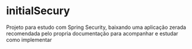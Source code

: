 # initialSecury
Projeto para estudo com Spring Security, baixando uma aplicação zerada recomendada pelo propria documentação para acompanhar e estudar como implementar
